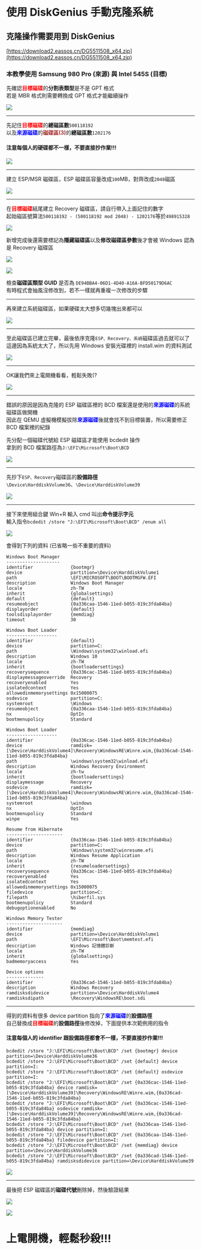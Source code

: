 # 使用 DiskGenius 手動克隆系統

## 克隆操作需要用到 DiskGenius
[https://download2.eassos.cn/DG5511508_x64.zip](https://download2.eassos.cn/DG5511508_x64.zip)

### 本教學使用 Samsung 980 Pro (來源) 與 Intel 545S (目標)

先確認<span style="color:Red">**目標磁碟**</span>的**分割表類型**是不是 GPT 格式  
若是 MBR 格式則需要轉換成 GPT 格式才能繼續操作

![](/Images/001.gif)

------------

先記住<span style="color:Red">**目標磁碟**</span>的**總磁區數**`500118192`  
以及<span style="color:Blue">**來源磁碟**</span>的<span style="color:Brown">**磁碟區(3)**</span>的**總磁區數**`1202176`  
#### 注意每個人的硬碟都不一樣，不要直接抄作業!!!
![](/Images/002.gif)

------------

建立 ESP/MSR 磁碟區，ESP 磁碟區容量改成`100`MB，對齊改成`2048`磁區

![](/Images/003.gif)

------------

在<span style="color:Red">**目標磁碟**</span>結尾建立 Recovery 磁碟區，請自行帶入上面記住的數字  
起始磁區號算法`500118192 - (500118192 mod 2048) - 1202176`等於`498915328`

![](/Images/004.gif)

新增完成後還需要標記為**隱藏磁碟區**以及**修改磁碟區參數**後才會被 Windows 認為是 Recovery 磁碟區

![](/Images/005.gif)

![](/Images/006.gif)

檢查**磁碟區類型 GUID** 是否為 `DE94BBA4-06D1-4D40-A16A-BFD50179D6AC`  
有時程式會抽風沒修改到，若不一樣就再重複一次修改的步驟

------------

再來建立系統磁碟區，如果硬碟太大想多切幾塊出來都可以

![](/Images/007.gif)

------------

至此磁碟區已建立完畢，最後依序克隆`ESP、Recovery、系統`磁碟區過去就可以了  
這邊因為系統太大了，所以先用 Windows 安裝光碟裡的 install.wim 的資料測試

![](/Images/008.gif)

------------

OK讓我們來上電開機看看，輕鬆失敗(?

![](/Images/009.png)

------------

錯誤的原因是因為克隆的 ESP 磁碟區裡的 BCD 檔案還是使用的<span style="color:Blue">**來源磁碟**</span>的系統磁碟區做開機  
因此在 QEMU 虛擬機模擬拔除<span style="color:Blue">**來源磁碟**</span>後就會找不到目標裝置，所以需要修正 BCD 檔案裡的紀錄

先分配一個磁碟代號給 ESP 磁碟區才能使用 bcdedit 操作  
拿到的 BCD 檔案路徑為`J:\EFI\Microsoft\Boot\BCD`

![](/Images/010.gif)

------------

先抄下`ESP、Recovery`磁碟區的**設備路徑**  
`\Device\HarddiskVolume36`、`\Device\HarddiskVolume39`

![](/Images/011.gif)

------------

接下來使用組合鍵 Win+R 輸入 cmd 叫出**命令提示字元**  
輸入指令`bcdedit /store "J:\EFI\Microsoft\Boot\BCD" /enum all`

![](/Images/012.png)

會得到下列的資料 (已省略一些不重要的資料)
```
Windows Boot Manager
--------------------
identifier              {bootmgr}
device                  partition=\Device\HarddiskVolume1
path                    \EFI\MICROSOFT\BOOT\BOOTMGFW.EFI
description             Windows Boot Manager
locale                  zh-TW
inherit                 {globalsettings}
default                 {default}
resumeobject            {0a336caa-1546-11ed-b055-819c3fda84ba}
displayorder            {default}
toolsdisplayorder       {memdiag}
timeout                 30

Windows Boot Loader
-------------------
identifier              {default}
device                  partition=C:
path                    \Windows\system32\winload.efi
description             Windows 10
locale                  zh-TW
inherit                 {bootloadersettings}
recoverysequence        {0a336cac-1546-11ed-b055-819c3fda84ba}
displaymessageoverride  Recovery
recoveryenabled         Yes
isolatedcontext         Yes
allowedinmemorysettings 0x15000075
osdevice                partition=C:
systemroot              \Windows
resumeobject            {0a336caa-1546-11ed-b055-819c3fda84ba}
nx                      OptIn
bootmenupolicy          Standard

Windows Boot Loader
-------------------
identifier              {0a336cac-1546-11ed-b055-819c3fda84ba}
device                  ramdisk=[\Device\HarddiskVolume4]\Recovery\WindowsRE\Winre.wim,{0a336cad-1546-11ed-b055-819c3fda84ba}
path                    \windows\system32\winload.efi
description             Windows Recovery Environment
locale                  zh-tw
inherit                 {bootloadersettings}
displaymessage          Recovery
osdevice                ramdisk=[\Device\HarddiskVolume4]\Recovery\WindowsRE\Winre.wim,{0a336cad-1546-11ed-b055-819c3fda84ba}
systemroot              \windows
nx                      OptIn
bootmenupolicy          Standard
winpe                   Yes

Resume from Hibernate
---------------------
identifier              {0a336caa-1546-11ed-b055-819c3fda84ba}
device                  partition=C:
path                    \Windows\system32\winresume.efi
description             Windows Resume Application
locale                  zh-TW
inherit                 {resumeloadersettings}
recoverysequence        {0a336cac-1546-11ed-b055-819c3fda84ba}
recoveryenabled         Yes
isolatedcontext         Yes
allowedinmemorysettings 0x15000075
filedevice              partition=C:
filepath                \hiberfil.sys
bootmenupolicy          Standard
debugoptionenabled      No

Windows Memory Tester
---------------------
identifier              {memdiag}
device                  partition=\Device\HarddiskVolume1
path                    \EFI\Microsoft\Boot\memtest.efi
description             Windows 記憶體診斷
locale                  zh-TW
inherit                 {globalsettings}
badmemoryaccess         Yes

Device options
--------------
identifier              {0a336cad-1546-11ed-b055-819c3fda84ba}
description             Windows Recovery
ramdisksdidevice        partition=\Device\HarddiskVolume4
ramdisksdipath          \Recovery\WindowsRE\boot.sdi
```

------------

得到的資料有很多 device partition 指向了<span style="color:Blue">**來源磁碟**</span>的**設備路徑**  
自己替換成<span style="color:Red">**目標磁碟**</span>的**設備路徑**後修改掉，下面提供本次範例用的指令  
#### 注意每個人的 identifier 跟設備路徑都會不一樣，不要直接抄作業!!!
```
bcdedit /store "J:\EFI\Microsoft\Boot\BCD" /set {bootmgr} device partition=\Device\HarddiskVolume36
bcdedit /store "J:\EFI\Microsoft\Boot\BCD" /set {default} device partition=I:
bcdedit /store "J:\EFI\Microsoft\Boot\BCD" /set {default} osdevice partition=I:
bcdedit /store "J:\EFI\Microsoft\Boot\BCD" /set {0a336cac-1546-11ed-b055-819c3fda84ba} device ramdisk=[\Device\HarddiskVolume39]\Recovery\WindowsRE\Winre.wim,{0a336cad-1546-11ed-b055-819c3fda84ba}
bcdedit /store "J:\EFI\Microsoft\Boot\BCD" /set {0a336cac-1546-11ed-b055-819c3fda84ba} osdevice ramdisk=[\Device\HarddiskVolume39]\Recovery\WindowsRE\Winre.wim,{0a336cad-1546-11ed-b055-819c3fda84ba}
bcdedit /store "J:\EFI\Microsoft\Boot\BCD" /set {0a336caa-1546-11ed-b055-819c3fda84ba} device partition=I:
bcdedit /store "J:\EFI\Microsoft\Boot\BCD" /set {0a336caa-1546-11ed-b055-819c3fda84ba} filedevice partition=I:
bcdedit /store "J:\EFI\Microsoft\Boot\BCD" /set {memdiag} device partition=\Device\HarddiskVolume36
bcdedit /store "J:\EFI\Microsoft\Boot\BCD" /set {0a336cad-1546-11ed-b055-819c3fda84ba} ramdisksdidevice partition=\Device\HarddiskVolume39
```

![](/Images/013.png)

------------

最後把 ESP 磁碟區的**磁碟代號**刪除掉，然後驗證結果

![](/Images/014.gif)

![](/Images/015.png)

# 上電開機，輕鬆秒殺!!!
